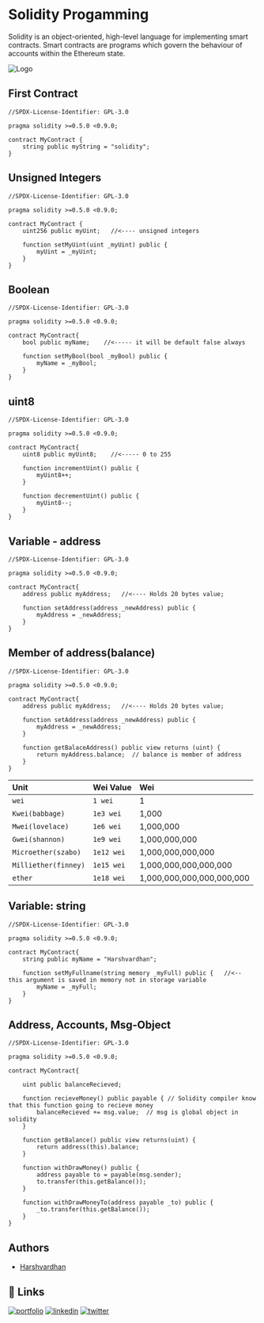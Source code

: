 # Solidity Progamming

Solidity is an object-oriented, high-level language for implementing smart contracts. Smart contracts are programs which govern the behaviour of accounts within the Ethereum state.


![Logo](https://miro.medium.com/max/651/1*PZv6C_X671fktg1t7CZvcg.png)


## First Contract

```solidity
//SPDX-License-Identifier: GPL-3.0

pragma solidity >=0.5.0 <0.9.0;

contract MyContract {
    string public myString = "solidity";
}
```

## Unsigned Integers

```solidity
//SPDX-License-Identifier: GPL-3.0

pragma solidity >=0.5.0 <0.9.0;

contract MyContract {
    uint256 public myUint;   //<---- unsigned integers

    function setMyUint(uint _myUint) public {
        myUint = _myUint;
    }
}
```

## Boolean

```solidity
//SPDX-License-Identifier: GPL-3.0

pragma solidity >=0.5.0 <0.9.0;

contract MyContract{
    bool public myName;    //<----- it will be default false always

    function setMyBool(bool _myBool) public {
        myName = _myBool;
    }
}
```

## uint8

```solidity
//SPDX-License-Identifier: GPL-3.0

pragma solidity >=0.5.0 <0.9.0;

contract MyContract{
    uint8 public myUint8;    //<----- 0 to 255

    function incrementUint() public {
        myUint8++;
    }

    function decrementUint() public {
        myUint8--;
    }
}
```

## Variable - address

```solidity
//SPDX-License-Identifier: GPL-3.0

pragma solidity >=0.5.0 <0.9.0;

contract MyContract{
    address public myAddress;   //<---- Holds 20 bytes value;

    function setAddress(address _newAddress) public {
        myAddress = _newAddress;
    }
}
```

## Member of address(balance)

```solidity
//SPDX-License-Identifier: GPL-3.0

pragma solidity >=0.5.0 <0.9.0;

contract MyContract{
    address public myAddress;   //<---- Holds 20 bytes value;

    function setAddress(address _newAddress) public {
        myAddress = _newAddress;
    }

    function getBalaceAddress() public view returns (uint) {
        return myAddress.balance;  // balance is member of address
    }
}
```

| Unit | Wei Value     | Wei                |
| :-------- | :------- | :------------------------- |
| `wei` | `1 wei` | 1 |
| `Kwei(babbage)` | `1e3 wei` | 1,000 |
| `Mwei(lovelace)` | `1e6 wei` | 1,000,000 |
| `Gwei(shannon)` | `1e9 wei` | 1,000,000,000 |
| `Microether(szabo)` | `1e12 wei` | 1,000,000,000,000 |
| `Milliether(finney)` | `1e15 wei` | 1,000,000,000,000,000 |
| `ether` | `1e18 wei` | 1,000,000,000,000,000,000 |


## Variable: string

```solidity
//SPDX-License-Identifier: GPL-3.0

pragma solidity >=0.5.0 <0.9.0;

contract MyContract{
    string public myName = "Harshvardhan";

    function setMyFullname(string memory _myFull) public {   //<-- this argument is saved in memory not in storage variable
        myName = _myFull;
    }
}
```


## Address, Accounts, Msg-Object

```solidity
//SPDX-License-Identifier: GPL-3.0

pragma solidity >=0.5.0 <0.9.0;

contract MyContract{

    uint public balanceRecieved;
    
    function recieveMoney() public payable { // Solidity compiler know that this function going to recieve money
        balanceRecieved += msg.value;  // msg is global object in solidity
    }

    function getBalance() public view returns(uint) {
        return address(this).balance;
    }

    function withDrawMoney() public {
        address payable to = payable(msg.sender);
        to.transfer(this.getBalance()); 
    }

    function withDrawMoneyTo(address payable _to) public {
        _to.transfer(this.getBalance());
    }
}
```

## Authors

- [Harshvardhan](https://instagram.com/hypersudo)


## 🔗 Links
[![portfolio](https://img.shields.io/badge/my_portfolio-000?style=for-the-badge&logo=ko-fi&logoColor=white)](https://instagram.com/hypersudo)
[![linkedin](https://img.shields.io/badge/linkedin-0A66C2?style=for-the-badge&logo=linkedin&logoColor=white)](https://www.linkedin.com/in/harshvardhan-singh-baghel-691b67a1/)
[![twitter](https://img.shields.io/badge/twitter-1DA1F2?style=for-the-badge&logo=twitter&logoColor=white)](https://twitter.com/harshvardhan_02)
